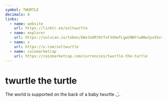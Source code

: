 ```yaml
---
symbol: TWURTLE
decimals: 6
links:
  - name: website
    url: https://linktr.ee/soltwurtle
  - name: explorer
    url: https://solscan.io/token/EWx3xDR76YfxF3VHwTLgwU9WYrwANw3yxX5vvk8Kpump
  - name: x
    url: https://x.com/soltwurtle
  - name: coinmarketcap
    url: https://coinmarketcap.com/currencies/twurtle-the-turtle
---
```


# twurtle the turtle

The world is supported on the back of a baby twurtle ◡̈.
